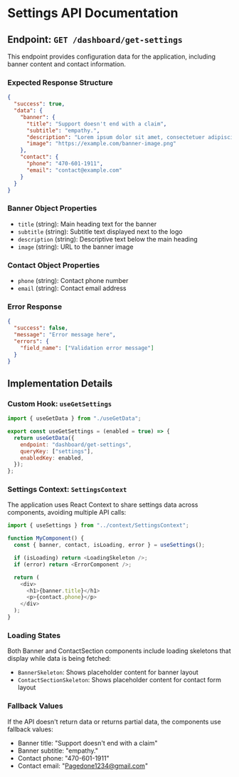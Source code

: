 # Settings API Documentation

## Endpoint: `GET /dashboard/get-settings`

This endpoint provides configuration data for the application, including banner content and contact information.

### Expected Response Structure

```json
{
  "success": true,
  "data": {
    "banner": {
      "title": "Support doesn't end with a claim",
      "subtitle": "empathy.",
      "description": "Lorem ipsum dolor sit amet, consectetuer adipiscing elit. Aenean commodo ligula eget dolor. Aenean massa. Cum sociis natoque penatibus et magnis dis parturient montes, nascetur ridiculus mus. Donec quam felis, ultricies nec, pellentesque eu, pretium quis, sem. Nulla consequat massa quis enim. Donec pede justo, fringilla vel, aliquet nec, vulputate eget, arcu. In enim justo.",
      "image": "https://example.com/banner-image.png"
    },
    "contact": {
      "phone": "470-601-1911",
      "email": "contact@example.com"
    }
  }
}
```

### Banner Object Properties

- `title` (string): Main heading text for the banner
- `subtitle` (string): Subtitle text displayed next to the logo
- `description` (string): Descriptive text below the main heading
- `image` (string): URL to the banner image

### Contact Object Properties

- `phone` (string): Contact phone number
- `email` (string): Contact email address

### Error Response

```json
{
  "success": false,
  "message": "Error message here",
  "errors": {
    "field_name": ["Validation error message"]
  }
}
```

## Implementation Details

### Custom Hook: `useGetSettings`

```javascript
import { useGetData } from "./useGetData";

export const useGetSettings = (enabled = true) => {
  return useGetData({
    endpoint: "dashboard/get-settings",
    queryKey: ["settings"],
    enabledKey: enabled,
  });
};
```

### Settings Context: `SettingsContext`

The application uses React Context to share settings data across components, avoiding multiple API calls:

```javascript
import { useSettings } from "../context/SettingsContext";

function MyComponent() {
  const { banner, contact, isLoading, error } = useSettings();

  if (isLoading) return <LoadingSkeleton />;
  if (error) return <ErrorComponent />;

  return (
    <div>
      <h1>{banner.title}</h1>
      <p>{contact.phone}</p>
    </div>
  );
}
```

### Loading States

Both Banner and ContactSection components include loading skeletons that display while data is being fetched:

- `BannerSkeleton`: Shows placeholder content for banner layout
- `ContactSectionSkeleton`: Shows placeholder content for contact form layout

### Fallback Values

If the API doesn't return data or returns partial data, the components use fallback values:

- Banner title: "Support doesn't end with a claim"
- Banner subtitle: "empathy."
- Contact phone: "470-601-1911"
- Contact email: "Pagedone1234@gmail.com"
